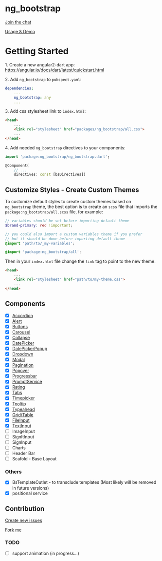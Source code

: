 # ng_bootstrap

[Join the chat](https://gitter.im/dart-league/ng_bootstrap)

[Usage & Demo](http://dart-league.github.io/ng_bootstrap/)

# Getting Started

1\. Create a new angular2-dart app: https://angular.io/docs/dart/latest/quickstart.html

2\. Add `ng_bootstrap` to `pubspect.yaml`:

```yaml
dependencies:
    ...
    ng_bootstrap: any
    ...
```

3\. Add css stylesheet link to `index.html`:

```html
<head>
    ...
    <link rel="stylesheet" href="packages/ng_bootstrap/all.css">
    ...
</head>
```

4\. Add needed `ng_bootstrap` directives to your components:

```dart
import 'package:ng_bootstrap/ng_bootstrap.dart';

@Component(
    // ...
    directives: const [bsDirectives])
```

## Customize Styles - Create Custom Themes

To customize default styles to create custom themes based on `ng_bootstrap` theme,
the best option is to create an `scss` file that imports the `package:ng_bootstrap/all.scss`
file, for example:

```scss
// variables should be set before importing default theme
$brand-primary: red !important;

// you could also import a custom variables theme if you prefer
// but it should be done before importing default theme
@import 'path/to/_my-variables';

@import 'package:ng_bootstrap/all';
```

Then in your `index.html` file change the `link` tag to point to the new theme.


```html
<head>
    ...
    <link rel="stylesheet" href="path/to/my-theme.css">
    ...
</head>
```

## Components

- [x] [Accordion](http://dart-league.github.io/ng_bootstrap/#accordion)
- [x] [Alert](http://dart-league.github.io/ng_bootstrap/#alert)
- [x] [Buttons](http://dart-league.github.io/ng_bootstrap/#buttons)
- [x] [Carousel](http://dart-league.github.io/ng_bootstrap/#carousel)
- [x] [Collapse](http://dart-league.github.io/ng_bootstrap/#collapse)
- [x] [DatePicker](http://dart-league.github.io/ng_bootstrap/#datepicker)
- [x] [DatePickerPopup](http://dart-league.github.io/ng_bootstrap/#datepicker)
- [x] [Dropdown](http://dart-league.github.io/ng_bootstrap/#dropdown)
- [x] [Modal](http://dart-league.github.io/ng_bootstrap/#modal)
- [x] [Pagination](http://dart-league.github.io/ng_bootstrap/#pagination)
- [x] [Popover](http://dart-league.github.io/ng_bootstrap/#popover)
- [x] [Progressbar](http://dart-league.github.io/ng_bootstrap/#progressbar)
- [x] [PromptService](http://dart-league.github.io/ng_bootstrap/#prompt)
- [x] [Rating](http://dart-league.github.io/ng_bootstrap/#rating)
- [x] [Tabs](http://dart-league.github.io/ng_bootstrap/#tabs)
- [x] [Timepicker](http://dart-league.github.io/ng_bootstrap/#timepicker)
- [x] [Tooltip](http://dart-league.github.io/ng_bootstrap/#tooltip)
- [x] [Typeahead](http://dart-league.github.io/ng_bootstrap/#typeahead)
- [x] [Grid/Table](http://dart-league.github.io/ng_bootstrap/index.html#table)
- [x] [FileInput](http://dart-league.github.io/ng_bootstrap/index.html#file_upload)
- [x] [TextInput](http://dart-league.github.io/ng_bootstrap/index.html#text_input)
- [ ] ImageInput
- [ ] SignItInput
- [ ] SignInput
- [ ] Charts
- [ ] Header Bar
- [ ] Scafold - Base Layout

### Others
- [x] BsTemplateOutlet - to transclude templates (Most likely will be removed in future versions)
- [x] positional service

## Contribution

[Create new issues](https://github.com/dart-league/ng_bootstrap/issues/new)

[Fork me](https://github.com/dart-league/ng_bootstrap/issues#fork-destination-box)


### TODO
- [ ] support animation  (in progress...)

